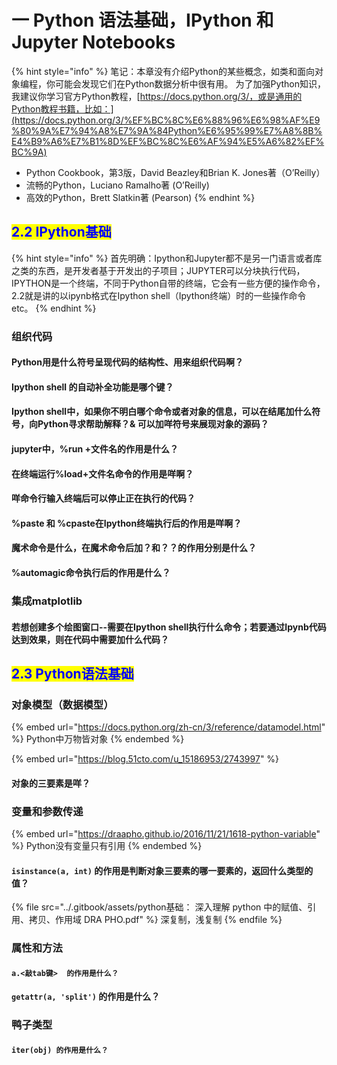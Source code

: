 # 一 Python 语法基础，IPython 和 Jupyter Notebooks



{% hint style="info" %}
笔记：本章没有介绍Python的某些概念，如类和面向对象编程，你可能会发现它们在Python数据分析中很有用。 为了加强Python知识，我建议你学习官方Python教程，[https://docs.python.org/3/，或是通用的Python教程书籍，比如：](https://docs.python.org/3/%EF%BC%8C%E6%88%96%E6%98%AF%E9%80%9A%E7%94%A8%E7%9A%84Python%E6%95%99%E7%A8%8B%E4%B9%A6%E7%B1%8D%EF%BC%8C%E6%AF%94%E5%A6%82%EF%BC%9A)

* Python Cookbook，第3版，David Beazley和Brian K. Jones著（O’Reilly）
* 流畅的Python，Luciano Ramalho著 (O’Reilly)
* 高效的Python，Brett Slatkin著 (Pearson)
{% endhint %}

## <mark style="color:blue;">2.2 IPython基础</mark> <a href="#22ipython-ji-chu" id="22ipython-ji-chu"></a>

{% hint style="info" %}
首先明确：Ipython和Jupyter都不是另一门语言或者库之类的东西，是开发者基于开发出的子项目；JUPYTER可以分块执行代码，IPYTHON是一个终端，不同于Python自带的终端，它会有一些方便的操作命令，2.2就是讲的以ipynb格式在Ipython shell（Ipython终端）时的一些操作命令etc。
{% endhint %}

### 组织代码

#### Python用是什么符号呈现代码的结构性、用来组织代码啊？

#### Ipython shell 的自动补全功能是哪个键？

#### Ipython shell中，如果你不明白哪个命令或者对象的信息，可以在结尾加什么符号，向Python寻求帮助解释？& 可以加咩符号来展现对象的源码？

#### jupyter中，%run +文件名的作用是什么？

#### 在终端运行%load+文件名命令的作用是咩啊？

#### 咩命令行输入终端后可以停止正在执行的代码？

#### %paste 和 %cpaste在Ipython终端执行后的作用是咩啊？

#### 魔术命令是什么，在魔术命令后加？和？？的作用分别是什么？

#### %automagic命令执行后的作用是什么？

### 集成matplotlib

#### 若想创建多个绘图窗口--需要在Ipython shell执行什么命令；若要通过Ipynb代码达到效果，则在代码中需要加什么代码？

## <mark style="color:blue;">2.3 Python语法基础</mark>

### 对象模型（数据模型）

{% embed url="https://docs.python.org/zh-cn/3/reference/datamodel.html" %}
Python中万物皆对象
{% endembed %}

{% embed url="https://blog.51cto.com/u_15186953/2743997" %}

#### 对象的三要素是咩？ <a href="#zi-sheng" id="zi-sheng"></a>



### 变量和参数传递

{% embed url="https://draapho.github.io/2016/11/21/1618-python-variable" %}
Python没有变量只有引用
{% endembed %}

#### `isinstance(a, int)` 的作用是判断对象三要素的哪一要素的，返回什么类型的值？

{% file src="../.gitbook/assets/python基础： 深入理解 python 中的赋值、引用、拷贝、作用域   DRA PHO.pdf" %}
深复制，浅复制
{% endfile %}

### 属性和方法

#### `a.<敲tab键>  的作用是什么？`

#### `getattr(a, 'split')` 的作用是什么？



### 鸭子类型

#### &#x20;`iter(obj) 的作用是什么？`
